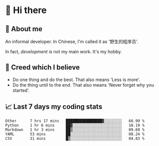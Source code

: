 # 👋 Hi there

## :speech_balloon: About me

An informal developer. In Chinese, I'm called it as '野生的程序员'.

In fact, _development_ is not my main work. It's my hobby.

## :see_no_evil: Creed which I believe

- Do one thing and do the best. That also means 'Less is more'.
- Do the thing until to the end. That also means 'Never forget why you started'.

## :chart_with_upwards_trend: Last 7 days my coding stats

<!--START_SECTION:waka-->
```text
Other      7 hrs 17 mins   ████████████████▓░░░░░░░░   66.99 % 
Python     1 hr 6 mins     ██▓░░░░░░░░░░░░░░░░░░░░░░   10.19 % 
Markdown   1 hr 3 mins     ██▒░░░░░░░░░░░░░░░░░░░░░░   09.69 % 
YAML       53 mins         ██░░░░░░░░░░░░░░░░░░░░░░░   08.24 % 
CSV        31 mins         █▒░░░░░░░░░░░░░░░░░░░░░░░   04.83 % 
```
<!--END_SECTION:waka-->

